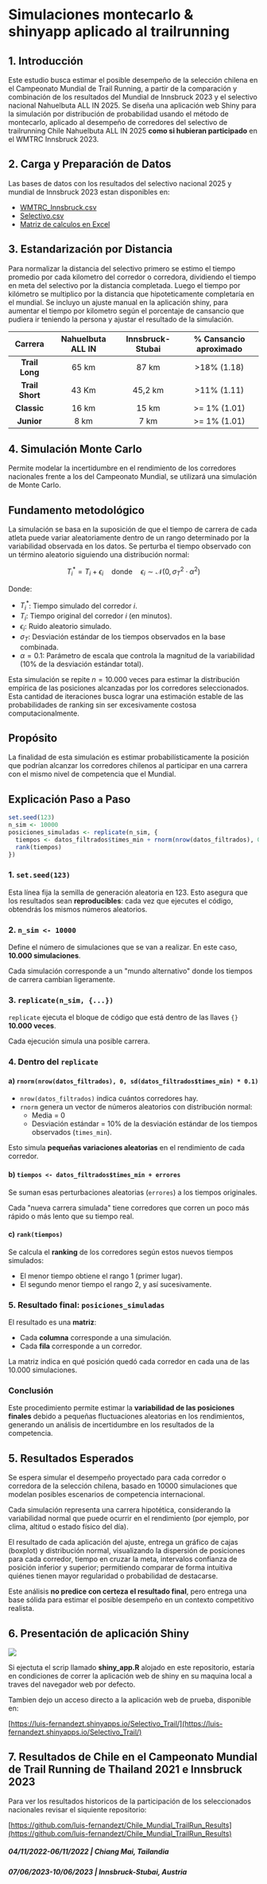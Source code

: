 # Simulaciones montecarlo & shinyapp aplicado al trailrunning

## 1. Introducción
 
Este estudio busca estimar el posible desempeño de la selección chilena en el Campeonato Mundial de Trail Running, a partir de la comparación y combinación de los resultados del Mundial de Innsbruck 2023 y el selectivo nacional Nahuelbuta ALL IN 2025. 
Se diseña una aplicación web Shiny para la simulación por distribución de probabilidad usando el método de montecarlo, aplicado al desempeño de corredores del selectivo de trailrunning Chile Nahuelbuta ALL IN 2025 **como si hubieran participado** en el WMTRC Innsbruck 2023.

## 2. Carga y Preparación de Datos

Las bases de datos con los resultados del selectivo nacional 2025 y mundial de Innsbruck 2023 estan disponibles en:   

- [WMTRC_Innsbruck.csv](https://raw.githubusercontent.com/luis-fernandezt/Simulaciones-de-montecarlo-y-shinyapp-aplicado-al-trailrunning/refs/heads/main/data/WMTRC_Innsbruck.csv) 
- [Selectivo.csv](https://raw.githubusercontent.com/luis-fernandezt/Simulaciones-de-montecarlo-y-shinyapp-aplicado-al-trailrunning/refs/heads/main/data/Selectivo.csv)
- [Matriz de calculos en Excel](https://github.com/luis-fernandezt/Simulaciones-de-montecarlo-y-shinyapp-aplicado-al-trailrunning/raw/refs/heads/main/data/Selectivo_results.xlsx)

## 3. Estandarización por Distancia

Para normalizar la distancia del selectivo primero se estimo el tiempo promedio por cada kilometro del corredor o corredora, dividiendo el tiempo en meta del selectivo por la distancia completada. Luego el tiempo por kilómetro se multiplico por la distancia que hipoteticamente completaría en el mundial.
Se incluyo un ajuste manual en la aplicación shiny, para aumentar el tiempo por kilometro según el porcentaje de cansancio que pudiera ir teniendo la persona y ajustar el resultado de la simulación.

|   **Carrera**   | **Nahuelbuta ALL IN** | **Innsbruck-Stubai** | **% Cansancio aproximado** |
|:---------------:|:---------------------:|:--------------------:|:--------------------------:|
|  **Trail Long** |         65 km         |         87 km        |         >18% (1.18)        |
| **Trail Short** |         43 Km         |        45,2 km       |         >11% (1.11)        |
|   **Classic**   |         16 km         |         15 km        |        >= 1% (1.01)        |
|    **Junior**   |          8 km         |         7 km         |        >= 1% (1.01)        |

## 4. Simulación Monte Carlo

Permite modelar la incertidumbre en el rendimiento de los corredores nacionales frente a los del Campeonato Mundial, se utilizará una simulación de Monte Carlo.

## Fundamento metodológico

La simulación se basa en la suposición de que el tiempo de carrera de cada atleta puede variar aleatoriamente dentro de un rango determinado por la variabilidad observada en los datos. Se perturba el tiempo observado con un término aleatorio siguiendo una distribución normal:

$$
T^*_i = T_i + \epsilon_i \quad \text{donde} \quad \epsilon_i \sim \mathcal{N}(0, \sigma_T^2 \cdot \alpha^2)
$$

Donde:

- $T^*_i$: Tiempo simulado del corredor $i$.
- $T_i$: Tiempo original del corredor $i$ (en minutos).
- $\epsilon_i$: Ruido aleatorio simulado.
- $\sigma_T$: Desviación estándar de los tiempos observados en la base combinada.
- $\alpha = 0.1$: Parámetro de escala que controla la magnitud de la variabilidad (10% de la desviación estándar total).


Esta simulación se repite $n = 10.000$ veces para estimar la distribución empírica de las posiciones alcanzadas por los corredores seleccionados. Esta cantidad de iteraciones busca lograr una estimación estable de las probabilidades de ranking sin ser excesivamente costosa computacionalmente.

## Propósito

La finalidad de esta simulación es estimar probabilísticamente la posición que podrían alcanzar los corredores chilenos al participar en una carrera con el mismo nivel de competencia que el Mundial.

## Explicación Paso a Paso

```r
set.seed(123)
n_sim <- 10000
posiciones_simuladas <- replicate(n_sim, {
  tiempos <- datos_filtrados$times_min + rnorm(nrow(datos_filtrados), 0, sd(datos_filtrados$times_min) * 0.1)
  rank(tiempos)
})
```

### 1. `set.seed(123)`

Esta línea fija la semilla de generación aleatoria en 123.
Esto asegura que los resultados sean **reproducibles**: cada vez que ejecutes el código, obtendrás los mismos números aleatorios.

### 2. `n_sim <- 10000`

Define el número de simulaciones que se van a realizar.
En este caso, **10.000 simulaciones**.

Cada simulación corresponde a un "mundo alternativo" donde los tiempos de carrera cambian ligeramente.

### 3. `replicate(n_sim, {...})`

`replicate` ejecuta el bloque de código que está dentro de las llaves `{}` **10.000 veces**.

Cada ejecución simula una posible carrera.

### 4. Dentro del `replicate`

#### a) `rnorm(nrow(datos_filtrados), 0, sd(datos_filtrados$times_min) * 0.1)`

- `nrow(datos_filtrados)` indica cuántos corredores hay.
- `rnorm` genera un vector de números aleatorios con distribución normal:
  - Media = 0
  - Desviación estándar = 10% de la desviación estándar de los tiempos observados (`times_min`).

Esto simula **pequeñas variaciones aleatorias** en el rendimiento de cada corredor.

#### b) `tiempos <- datos_filtrados$times_min + errores`

Se suman esas perturbaciones aleatorias (`errores`) a los tiempos originales.

Cada "nueva carrera simulada" tiene corredores que corren un poco más rápido o más lento que su tiempo real.

#### c) `rank(tiempos)`

Se calcula el **ranking** de los corredores según estos nuevos tiempos simulados:
- El menor tiempo obtiene el rango 1 (primer lugar).
- El segundo menor tiempo el rango 2, y así sucesivamente.

### 5. Resultado final: `posiciones_simuladas`

El resultado es una **matriz**:
- Cada **columna** corresponde a una simulación.
- Cada **fila** corresponde a un corredor.

La matriz indica en qué posición quedó cada corredor en cada una de las 10.000 simulaciones.

### Conclusión

Este procedimiento permite estimar la **variabilidad de las posiciones finales** debido a pequeñas fluctuaciones aleatorias en los rendimientos, generando un análisis de incertidumbre en los resultados de la competencia.


## 5. Resultados Esperados

Se espera simular el desempeño proyectado para cada corredor o corredora de la selección chilena, basado en 10000 simulaciones que modelan posibles escenarios de competencia internacional.

Cada simulación representa una carrera hipotética, considerando la variabilidad normal que puede ocurrir en el rendimiento (por ejemplo, por clima, altitud o estado físico del día).

El resultado de cada aplicación del ajuste, entrega un gráfico de cajas (boxplot) y distribución normal, visualizando la dispersión de posiciones para cada corredor, tiempo en cruzar la meta, intervalos confianza de posición inferior y superior;  permitiendo comparar de forma intuitiva quiénes tienen mayor regularidad o probabilidad de destacarse.

Este análisis **no predice con certeza el resultado final**, pero entrega una base sólida para estimar el posible desempeño en un contexto competitivo realista.

## 6. Presentación de aplicación Shiny

![](https://www.datascienceportfol.io/static/profile_pics/pr2_4CE0B84ECD459166959B.png)  

Si ejectuta el scrip llamado **shiny_app.R** alojado en este repositorio, estaría en condiciones de correr la aplicación web de shiny en su maquina local a traves del navegador web por defecto. 

Tambien dejo un acceso directo a la aplicación web de prueba, disponible en:

[https://luis-fernandezt.shinyapps.io/Selectivo_Trail/](https://luis-fernandezt.shinyapps.io/Selectivo_Trail/)

## 7. Resultados de Chile en el Campeonato Mundial de Trail Running de Thailand 2021 e Innsbruck 2023

Para ver los resultados historicos de la participación de los seleccionados nacionales revisar el siquiente repositorio:

[https://github.com/luis-fernandezt/Chile_Mundial_TrailRun_Results](https://github.com/luis-fernandezt/Chile_Mundial_TrailRun_Results)

##### 04/11/2022-06/11/2022 | Chiang Mai, Tailandia 
##### 07/06/2023-10/06/2023 | Innsbruck-Stubai, Austria
